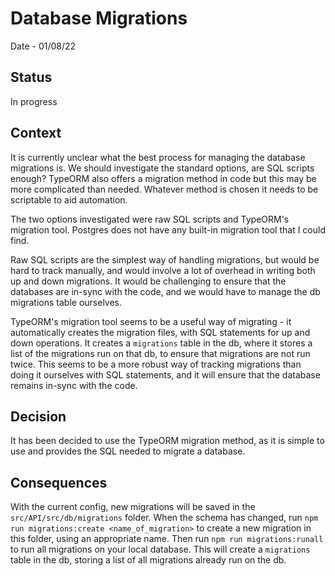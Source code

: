 # Database Migrations

Date - 01/08/22

## Status
In progress

## Context
It is currently unclear what the best process for managing the database migrations is. We should investigate the standard options, are SQL scripts enough? TypeORM also offers a migration method in code but this may be more complicated than needed. Whatever method is chosen it needs to be scriptable to aid automation.

The two options investigated were raw SQL scripts and TypeORM's migration tool. Postgres does not have any built-in migration tool that I could find.

Raw SQL scripts are the simplest way of handling migrations, but would be hard to track manually, and would involve a lot of overhead in writing both up and down migrations. It would be challenging to ensure that the databases are in-sync with the code, and we would have to manage the db migrations table ourselves.

TypeORM's migration tool seems to be a useful way of migrating - it automatically creates the migration files, with SQL statements for up and down operations. It creates a `migrations` table in the db, where it stores a list of the migrations run on that db, to ensure that migrations are not run twice. This seems to be a more robust way of tracking migrations than doing it ourselves with SQL statements, and it will ensure that the database remains in-sync with the code.

## Decision
It has been decided to use the TypeORM migration method, as it is simple to use and provides the SQL needed to migrate a database.

## Consequences
With the current config, new migrations will be saved in the `src/API/src/db/migrations` folder. When the schema has changed, run `npm run migrations:create <name_of_migration>` to create a new migration in this folder, using an appropriate name. Then run `npm run migrations:runall` to run all migrations on your local database. This will create a `migrations` table in the db, storing a list of all migrations already run on the db.